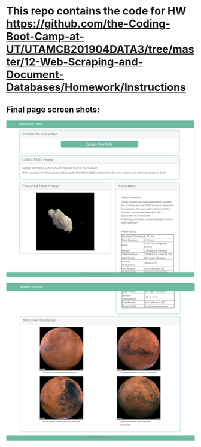 # This repo contains the code for HW https://github.com/the-Coding-Boot-Camp-at-UT/UTAMCB201904DATA3/tree/master/12-Web-Scraping-and-Document-Databases/Homework/Instructions


## Final page screen shots:


![Page upper part](images/page1.png)

![Page lower part](images/page2.png)

